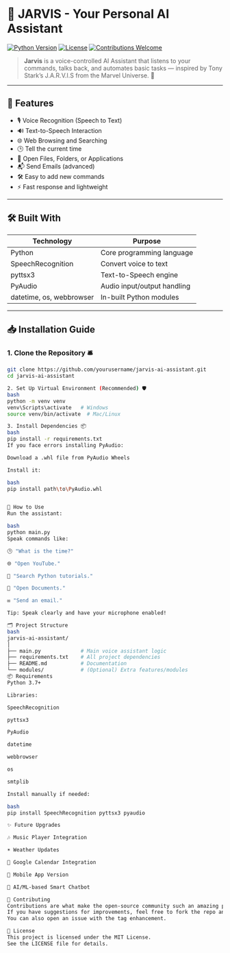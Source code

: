 # 🤖 JARVIS - Your Personal AI Assistant

[![Python Version](https://img.shields.io/badge/python-3.7%2B-blue)](https://www.python.org/)
[![License](https://img.shields.io/badge/license-MIT-green)](LICENSE)
[![Contributions Welcome](https://img.shields.io/badge/contributions-welcome-brightgreen.svg?style=flat)](CONTRIBUTING.md)

> **Jarvis** is a voice-controlled AI Assistant that listens to your commands, talks back, and automates basic tasks — inspired by Tony Stark’s J.A.R.V.I.S from the Marvel Universe. 🦾

---

## 🚀 Features

- 🎙️ Voice Recognition (Speech to Text)
- 🔊 Text-to-Speech Interaction
- 🌐 Web Browsing and Searching
- 🕒 Tell the current time
- 📁 Open Files, Folders, or Applications
- 📬 Send Emails (advanced)
- 🛠️ Easy to add new commands
- ⚡ Fast response and lightweight

---

## 🛠 Built With

| Technology      | Purpose                     |
|-----------------|------------------------------|
| Python          | Core programming language    |
| SpeechRecognition | Convert voice to text       |
| pyttsx3         | Text-to-Speech engine         |
| PyAudio         | Audio input/output handling   |
| datetime, os, webbrowser | In-built Python modules |

---

## 📥 Installation Guide

### 1. Clone the Repository 🛎️
```bash
git clone https://github.com/yourusername/jarvis-ai-assistant.git
cd jarvis-ai-assistant

2. Set Up Virtual Environment (Recommended) 🛡️
bash
python -m venv venv
venv\Scripts\activate   # Windows
source venv/bin/activate  # Mac/Linux

3. Install Dependencies 📦
bash
pip install -r requirements.txt
If you face errors installing PyAudio:

Download a .whl file from PyAudio Wheels

Install it:

bash
pip install path\to\PyAudio.whl


🧠 How to Use
Run the assistant:

bash
python main.py
Speak commands like:

🕒 "What is the time?"

🌐 "Open YouTube."

🔎 "Search Python tutorials."

📂 "Open Documents."

✉️ "Send an email."

Tip: Speak clearly and have your microphone enabled!

🗂️ Project Structure
bash
jarvis-ai-assistant/
│
├── main.py             # Main voice assistant logic
├── requirements.txt    # All project dependencies
├── README.md           # Documentation
└── modules/            # (Optional) Extra features/modules
📦 Requirements
Python 3.7+

Libraries:

SpeechRecognition

pyttsx3

PyAudio

datetime

webbrowser

os

smtplib

Install manually if needed:

bash
pip install SpeechRecognition pyttsx3 pyaudio

✨ Future Upgrades

🎶 Music Player Integration

☀️ Weather Updates

📅 Google Calendar Integration

📲 Mobile App Version

🧠 AI/ML-based Smart Chatbot

🤝 Contributing
Contributions are what make the open-source community such an amazing place!
If you have suggestions for improvements, feel free to fork the repo and submit a Pull Request.
You can also open an issue with the tag enhancement.

📜 License
This project is licensed under the MIT License.
See the LICENSE file for details.
